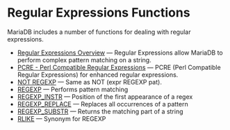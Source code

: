 # Regular Expressions Functions

MariaDB includes a number of functions for dealing with regular expressions.

- [Regular Expressions Overview](/built-in-functions/string-functions/regular-expressions-functions/regular-expressions-overview/) — Regular Expressions allow MariaDB to perform complex pattern matching on a string.
- [PCRE - Perl Compatible Regular Expressions](/built-in-functions/string-functions/regular-expressions-functions/pcre/) — PCRE (Perl Compatible Regular Expressions) for enhanced regular expressions.
- [NOT REGEXP](/built-in-functions/string-functions/not-regexp/) — Same as NOT (expr REGEXP pat).
- [REGEXP](/built-in-functions/string-functions/regular-expressions-functions/regexp/) — Performs pattern matching
- [REGEXP_INSTR](/built-in-functions/string-functions/regular-expressions-functions/regexp_instr/) — Position of the first appearance of a regex
- [REGEXP_REPLACE](/built-in-functions/string-functions/regular-expressions-functions/regexp_replace/) — Replaces all occurrences of a pattern
- [REGEXP_SUBSTR](/built-in-functions/string-functions/regular-expressions-functions/regexp_substr/) — Returns the matching part of a string
- [RLIKE](/built-in-functions/string-functions/regular-expressions-functions/rlike/) — Synonym for REGEXP